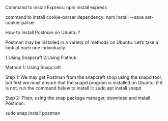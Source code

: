 Command to install Express:
npm install express

command to install cookie-parser dependency:
npm install --save set-cookie-parser


How to Install Postman on Ubuntu ?


Postman may be installed in a variety of methods on Ubuntu. Let’s take a look at each one individually.

1.Using Snapcraft
2.Using Flathub


Method 1: Using Snapcraft

Step 1: We may get Postman from the snapcraft shop using the snapd tool, but first we must ensure that the snapd program is installed on Ubuntu; if it is not, run the command below to install it:
sudo apt install snapd

Step 2: Then, using the snap package manager, download and install Postman:

sudo snap install postman